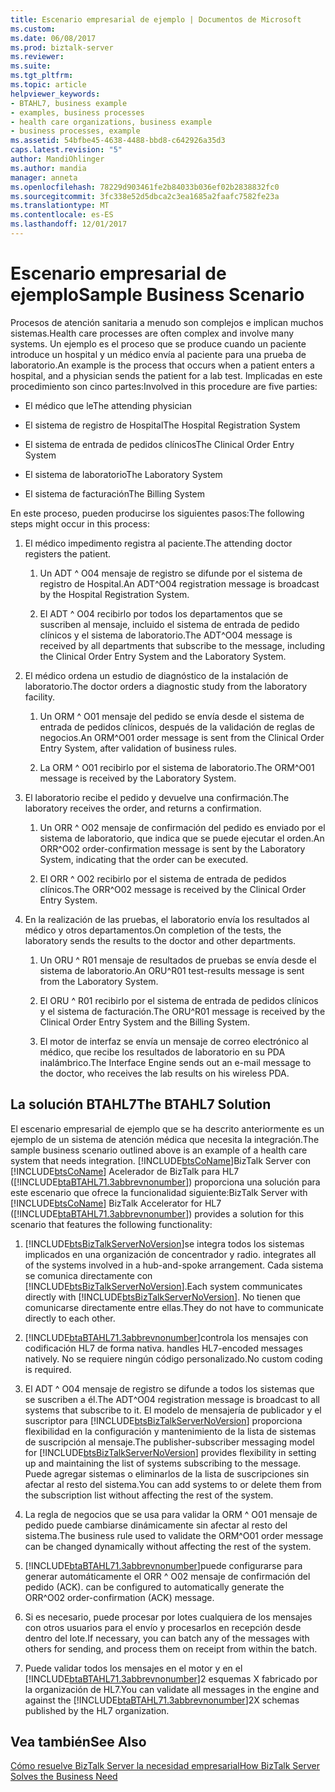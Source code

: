 ```yaml
---
title: Escenario empresarial de ejemplo | Documentos de Microsoft
ms.custom: 
ms.date: 06/08/2017
ms.prod: biztalk-server
ms.reviewer: 
ms.suite: 
ms.tgt_pltfrm: 
ms.topic: article
helpviewer_keywords:
- BTAHL7, business example
- examples, business processes
- health care organizations, business example
- business processes, example
ms.assetid: 54bfbe45-4638-4488-bbd8-c642926a35d3
caps.latest.revision: "5"
author: MandiOhlinger
ms.author: mandia
manager: anneta
ms.openlocfilehash: 78229d903461fe2b84033b036ef02b2838832fc0
ms.sourcegitcommit: 3fc338e52d5dbca2c3ea1685a2faafc7582fe23a
ms.translationtype: MT
ms.contentlocale: es-ES
ms.lasthandoff: 12/01/2017
---
```

# <a name="sample-business-scenario"></a><span data-ttu-id="1fcd2-102">Escenario empresarial de ejemplo</span><span class="sxs-lookup"><span data-stu-id="1fcd2-102">Sample Business Scenario</span></span>
<span data-ttu-id="1fcd2-103">Procesos de atención sanitaria a menudo son complejos e implican muchos sistemas.</span><span class="sxs-lookup"><span data-stu-id="1fcd2-103">Health care processes are often complex and involve many systems.</span></span> <span data-ttu-id="1fcd2-104">Un ejemplo es el proceso que se produce cuando un paciente introduce un hospital y un médico envía al paciente para una prueba de laboratorio.</span><span class="sxs-lookup"><span data-stu-id="1fcd2-104">An example is the process that occurs when a patient enters a hospital, and a physician sends the patient for a lab test.</span></span> <span data-ttu-id="1fcd2-105">Implicadas en este procedimiento son cinco partes:</span><span class="sxs-lookup"><span data-stu-id="1fcd2-105">Involved in this procedure are five parties:</span></span>  
  
-   <span data-ttu-id="1fcd2-106">El médico que le</span><span class="sxs-lookup"><span data-stu-id="1fcd2-106">The attending physician</span></span>  
  
-   <span data-ttu-id="1fcd2-107">El sistema de registro de Hospital</span><span class="sxs-lookup"><span data-stu-id="1fcd2-107">The Hospital Registration System</span></span>  
  
-   <span data-ttu-id="1fcd2-108">El sistema de entrada de pedidos clínicos</span><span class="sxs-lookup"><span data-stu-id="1fcd2-108">The Clinical Order Entry System</span></span>  
  
-   <span data-ttu-id="1fcd2-109">El sistema de laboratorio</span><span class="sxs-lookup"><span data-stu-id="1fcd2-109">The Laboratory System</span></span>  
  
-   <span data-ttu-id="1fcd2-110">El sistema de facturación</span><span class="sxs-lookup"><span data-stu-id="1fcd2-110">The Billing System</span></span>  
  
 <span data-ttu-id="1fcd2-111">En este proceso, pueden producirse los siguientes pasos:</span><span class="sxs-lookup"><span data-stu-id="1fcd2-111">The following steps might occur in this process:</span></span>  
  
1.  <span data-ttu-id="1fcd2-112">El médico impedimento registra al paciente.</span><span class="sxs-lookup"><span data-stu-id="1fcd2-112">The attending doctor registers the patient.</span></span>  
  
    1.  <span data-ttu-id="1fcd2-113">Un ADT ^ O04 mensaje de registro se difunde por el sistema de registro de Hospital.</span><span class="sxs-lookup"><span data-stu-id="1fcd2-113">An ADT^O04 registration message is broadcast by the Hospital Registration System.</span></span>  
  
    2.  <span data-ttu-id="1fcd2-114">El ADT ^ O04 recibirlo por todos los departamentos que se suscriben al mensaje, incluido el sistema de entrada de pedido clínicos y el sistema de laboratorio.</span><span class="sxs-lookup"><span data-stu-id="1fcd2-114">The ADT^O04 message is received by all departments that subscribe to the message, including the Clinical Order Entry System and the Laboratory System.</span></span>  
  
2.  <span data-ttu-id="1fcd2-115">El médico ordena un estudio de diagnóstico de la instalación de laboratorio.</span><span class="sxs-lookup"><span data-stu-id="1fcd2-115">The doctor orders a diagnostic study from the laboratory facility.</span></span>  
  
    1.  <span data-ttu-id="1fcd2-116">Un ORM ^ O01 mensaje del pedido se envía desde el sistema de entrada de pedidos clínicos, después de la validación de reglas de negocios.</span><span class="sxs-lookup"><span data-stu-id="1fcd2-116">An ORM^O01 order message is sent from the Clinical Order Entry System, after validation of business rules.</span></span>  
  
    2.  <span data-ttu-id="1fcd2-117">La ORM ^ O01 recibirlo por el sistema de laboratorio.</span><span class="sxs-lookup"><span data-stu-id="1fcd2-117">The ORM^O01 message is received by the Laboratory System.</span></span>  
  
3.  <span data-ttu-id="1fcd2-118">El laboratorio recibe el pedido y devuelve una confirmación.</span><span class="sxs-lookup"><span data-stu-id="1fcd2-118">The laboratory receives the order, and returns a confirmation.</span></span>  
  
    1.  <span data-ttu-id="1fcd2-119">Un ORR ^ O02 mensaje de confirmación del pedido es enviado por el sistema de laboratorio, que indica que se puede ejecutar el orden.</span><span class="sxs-lookup"><span data-stu-id="1fcd2-119">An ORR^O02 order-confirmation message is sent by the Laboratory System, indicating that the order can be executed.</span></span>  
  
    2.  <span data-ttu-id="1fcd2-120">El ORR ^ O02 recibirlo por el sistema de entrada de pedidos clínicos.</span><span class="sxs-lookup"><span data-stu-id="1fcd2-120">The ORR^O02 message is received by the Clinical Order Entry System.</span></span>  
  
4.  <span data-ttu-id="1fcd2-121">En la realización de las pruebas, el laboratorio envía los resultados al médico y otros departamentos.</span><span class="sxs-lookup"><span data-stu-id="1fcd2-121">On completion of the tests, the laboratory sends the results to the doctor and other departments.</span></span>  
  
    1.  <span data-ttu-id="1fcd2-122">Un ORU ^ R01 mensaje de resultados de pruebas se envía desde el sistema de laboratorio.</span><span class="sxs-lookup"><span data-stu-id="1fcd2-122">An ORU^R01 test-results message is sent from the Laboratory System.</span></span>  
  
    2.  <span data-ttu-id="1fcd2-123">El ORU ^ R01 recibirlo por el sistema de entrada de pedidos clínicos y el sistema de facturación.</span><span class="sxs-lookup"><span data-stu-id="1fcd2-123">The ORU^R01 message is received by the Clinical Order Entry System and the Billing System.</span></span>  
  
    3.  <span data-ttu-id="1fcd2-124">El motor de interfaz se envía un mensaje de correo electrónico al médico, que recibe los resultados de laboratorio en su PDA inalámbrico.</span><span class="sxs-lookup"><span data-stu-id="1fcd2-124">The Interface Engine sends out an e-mail message to the doctor, who receives the lab results on his wireless PDA.</span></span>  
  
## <a name="the-btahl7-solution"></a><span data-ttu-id="1fcd2-125">La solución BTAHL7</span><span class="sxs-lookup"><span data-stu-id="1fcd2-125">The BTAHL7 Solution</span></span>  
 <span data-ttu-id="1fcd2-126">El escenario empresarial de ejemplo que se ha descrito anteriormente es un ejemplo de un sistema de atención médica que necesita la integración.</span><span class="sxs-lookup"><span data-stu-id="1fcd2-126">The sample business scenario outlined above is an example of a health care system that needs integration.</span></span> [!INCLUDE[btsCoName](../../includes/btsconame-md.md)]<span data-ttu-id="1fcd2-127">BizTalk Server con [!INCLUDE[btsCoName](../../includes/btsconame-md.md)] Acelerador de BizTalk para HL7 ([!INCLUDE[btaBTAHL71.3abbrevnonumber](../../includes/btabtahl71-3abbrevnonumber-md.md)]) proporciona una solución para este escenario que ofrece la funcionalidad siguiente:</span><span class="sxs-lookup"><span data-stu-id="1fcd2-127">BizTalk Server with [!INCLUDE[btsCoName](../../includes/btsconame-md.md)] BizTalk Accelerator for HL7 ([!INCLUDE[btaBTAHL71.3abbrevnonumber](../../includes/btabtahl71-3abbrevnonumber-md.md)]) provides a solution for this scenario that features the following functionality:</span></span>  
  
1.  [!INCLUDE[btsBizTalkServerNoVersion](../../includes/btsbiztalkservernoversion-md.md)]<span data-ttu-id="1fcd2-128">se integra todos los sistemas implicados en una organización de concentrador y radio.</span><span class="sxs-lookup"><span data-stu-id="1fcd2-128"> integrates all of the systems involved in a hub-and-spoke arrangement.</span></span> <span data-ttu-id="1fcd2-129">Cada sistema se comunica directamente con [!INCLUDE[btsBizTalkServerNoVersion](../../includes/btsbiztalkservernoversion-md.md)].</span><span class="sxs-lookup"><span data-stu-id="1fcd2-129">Each system communicates directly with [!INCLUDE[btsBizTalkServerNoVersion](../../includes/btsbiztalkservernoversion-md.md)].</span></span> <span data-ttu-id="1fcd2-130">No tienen que comunicarse directamente entre ellas.</span><span class="sxs-lookup"><span data-stu-id="1fcd2-130">They do not have to communicate directly to each other.</span></span>  
  
2.  [!INCLUDE[btaBTAHL71.3abbrevnonumber](../../includes/btabtahl71-3abbrevnonumber-md.md)]<span data-ttu-id="1fcd2-131">controla los mensajes con codificación HL7 de forma nativa.</span><span class="sxs-lookup"><span data-stu-id="1fcd2-131"> handles HL7-encoded messages natively.</span></span> <span data-ttu-id="1fcd2-132">No se requiere ningún código personalizado.</span><span class="sxs-lookup"><span data-stu-id="1fcd2-132">No custom coding is required.</span></span>  
  
3.  <span data-ttu-id="1fcd2-133">El ADT ^ O04 mensaje de registro se difunde a todos los sistemas que se suscriben a él.</span><span class="sxs-lookup"><span data-stu-id="1fcd2-133">The ADT^O04 registration message is broadcast to all systems that subscribe to it.</span></span> <span data-ttu-id="1fcd2-134">El modelo de mensajería de publicador y el suscriptor para [!INCLUDE[btsBizTalkServerNoVersion](../../includes/btsbiztalkservernoversion-md.md)] proporciona flexibilidad en la configuración y mantenimiento de la lista de sistemas de suscripción al mensaje.</span><span class="sxs-lookup"><span data-stu-id="1fcd2-134">The publisher-subscriber messaging model for [!INCLUDE[btsBizTalkServerNoVersion](../../includes/btsbiztalkservernoversion-md.md)] provides flexibility in setting up and maintaining the list of systems subscribing to the message.</span></span> <span data-ttu-id="1fcd2-135">Puede agregar sistemas o eliminarlos de la lista de suscripciones sin afectar al resto del sistema.</span><span class="sxs-lookup"><span data-stu-id="1fcd2-135">You can add systems to or delete them from the subscription list without affecting the rest of the system.</span></span>  
  
4.  <span data-ttu-id="1fcd2-136">La regla de negocios que se usa para validar la ORM ^ O01 mensaje de pedido puede cambiarse dinámicamente sin afectar al resto del sistema.</span><span class="sxs-lookup"><span data-stu-id="1fcd2-136">The business rule used to validate the ORM^O01 order message can be changed dynamically without affecting the rest of the system.</span></span>  
  
5.  [!INCLUDE[btaBTAHL71.3abbrevnonumber](../../includes/btabtahl71-3abbrevnonumber-md.md)]<span data-ttu-id="1fcd2-137">puede configurarse para generar automáticamente el ORR ^ O02 mensaje de confirmación del pedido (ACK).</span><span class="sxs-lookup"><span data-stu-id="1fcd2-137"> can be configured to automatically generate the ORR^O02 order-confirmation (ACK) message.</span></span>  
  
6.  <span data-ttu-id="1fcd2-138">Si es necesario, puede procesar por lotes cualquiera de los mensajes con otros usuarios para el envío y procesarlos en recepción desde dentro del lote.</span><span class="sxs-lookup"><span data-stu-id="1fcd2-138">If necessary, you can batch any of the messages with others for sending, and process them on receipt from within the batch.</span></span>  
  
7.  <span data-ttu-id="1fcd2-139">Puede validar todos los mensajes en el motor y en el [!INCLUDE[btaBTAHL71.3abbrevnonumber](../../includes/btabtahl71-3abbrevnonumber-md.md)]2 esquemas X fabricado por la organización de HL7.</span><span class="sxs-lookup"><span data-stu-id="1fcd2-139">You can validate all messages in the engine and against the [!INCLUDE[btaBTAHL71.3abbrevnonumber](../../includes/btabtahl71-3abbrevnonumber-md.md)]2X schemas published by the HL7 organization.</span></span>  
  
## <a name="see-also"></a><span data-ttu-id="1fcd2-140">Vea también</span><span class="sxs-lookup"><span data-stu-id="1fcd2-140">See Also</span></span>  
 [<span data-ttu-id="1fcd2-141">Cómo resuelve BizTalk Server la necesidad empresarial</span><span class="sxs-lookup"><span data-stu-id="1fcd2-141">How BizTalk Server Solves the Business Need</span></span>](../../adapters-and-accelerators/accelerator-hl7/how-biztalk-server-solves-the-business-need2.md)